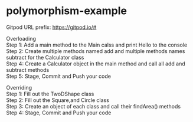 # polymorphism-example

Gitpod URL prefix: https://gitpod.io/#

Overloading  
Step 1: Add a main method to the Main calss and print Hello to the console  
Step 2: Create multiple methods named add and multiple methods names subtract for the Calculator class  
Step 4: Create a Calculator object in the main method and call all add and subtract methods  
Step 5: Stage, Commit and Push your code

Overriding  
Step 1: Fill out the TwoDShape class  
Step 2: Fill out the Square,and Circle class  
Step 3: Create an object of each class and call their findArea() methods
Step 4: Stage, Commit and Push your code
